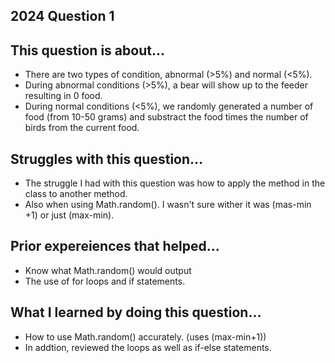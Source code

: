 ## 2024 Question 1 

## This question is about...
- There are two types of condition, abnormal (>5%) and normal (<5%).
- During abnormal conditions (>5%), a bear will show up to the feeder resulting in 0 food.
- During normal conditions (<5%), we randomly generated a number of food (from 10-50 grams) and substract the food times the number of birds from the current food. 

## Struggles with this question...
- The struggle I had with this question was how to apply the method in the class to another method.
- Also when using Math.random(). I wasn't sure wither it was (mas-min +1) or just (max-min). 

## Prior expereiences that helped...
- Know what Math.random() would output
- The use of for loops and if statements.

## What I learned by doing this question...
- How to use Math.random() accurately. (uses (max-min+1))
- In addtion, reviewed the loops as well as if-else statements.
